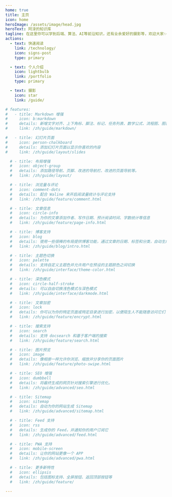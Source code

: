 ```yaml
---
home: true
title: 主页
icon: home
heroImage: /assets/image/head.jpg
heroText: 阿渌的知识库
tagline: 在这里你可以学到后端、算法、AI等前沿知识，还有业余爱好的摄影等，欢迎大家✨
actions:
  - text: 快速阅读
    link: /technology/
    icon: signs-post
    type: primary

  - text: 个人介绍
    icon: lightbulb
    link: /portfolio
    type: primary

  - text: 摄影
    icon: star
    link: /guide/

# features:
#   - title: Markdown 增强
#     icon: b:markdown
#     details: 新增文字对齐、上下角标、脚注、标记、任务列表、数学公式、流程图、图表与幻灯片支持
#     link: /zh/guide/markdown/

#   - title: 幻灯片页面
#     icon: person-chalkboard
#     details: 添加幻灯片页面以显示你喜欢的内容
#     link: /zh/guide/layout/slides

  # - title: 布局增强
  #   icon: object-group
  #   details: 添加路径导航、页脚、改进的导航栏、改进的页面导航等。
  #   link: /zh/guide/layout/

  # - title: 浏览量与评论
  #   icon: comment-dots
  #   details: 配合 Waline 来开启阅读量统计与评论支持
  #   link: /zh/guide/feature/comment.html

  # - title: 文章信息
  #   icon: circle-info
  #   details: 为你的文章添加作者、写作日期、预计阅读时间、字数统计等信息
  #   link: /zh/guide/feature/page-info.html

  # - title: 博客支持
  #   icon: blog
  #   details: 使用一些很棒的布局提供博客功能，通过文章的日期、标签和分类，自动生成文章、分类、标签与时间轴列表
  #   link: /zh/guide/blog/intro.html

  # - title: 主题色切换
  #   icon: palette
  #   details: 支持自定义主题色并允许用户在预设的主题颜色之间切换
  #   link: /zh/guide/interface/theme-color.html

  # - title: 深色模式
  #   icon: circle-half-stroke
  #   details: 可以自由切换浅色模式与深色模式
  #   link: /zh/guide/interface/darkmode.html

  # - title: 文章加密
  #   icon: lock
  #   details: 你可以为你的特定页面或特定目录进行加密，以便陌生人不能随意访问它们
  #   link: /zh/guide/feature/encrypt.html

  # - title: 搜索支持
  #   icon: search
  #   details: 支持 docsearch 和基于客户端的搜索
  #   link: /zh/guide/feature/search.html

  # - title: 图片预览
  #   icon: image
  #   details: 像相册一样允许你浏览、缩放并分享你的页面图片
  #   link: /zh/guide/feature/photo-swipe.html

  # - title: SEO 增强
  #   icon: dumbbell
  #   details: 将最终生成的网页针对搜索引擎进行优化。
  #   link: /zh/guide/advanced/seo.html

  # - title: Sitemap
  #   icon: sitemap
  #   details: 自动为你的网站生成 Sitemap
  #   link: /zh/guide/advanced/sitemap.html

  # - title: Feed 支持
  #   icon: rss
  #   details: 生成你的 Feed，并通知你的用户订阅它
  #   link: /zh/guide/advanced/feed.html

  # - title: PWA 支持
  #   icon: mobile-screen
  #   details: 让你的网站更像一个 APP
  #   link: /zh/guide/advanced/pwa.html

  # - title: 更多新特性
  #   icon: ellipsis
  #   details: 包括图标支持、全屏按钮、返回顶部按钮等
  #   link: /zh/guide/feature/

---
```


<!-- ## 🛠 安装

在当前目录下的 `<dir>` 文件夹内创建 vuepress-theme-hope 项目:

::: code-tabs#shell

@tab pnpm

```bash
pnpm create vuepress-theme-hope <dir>
```

@tab npm

```bash
npm init vuepress-theme-hope@latest <dir>
```

:::

要将 vuepress-theme-hope 作为文档构建器添加到现有项目中，请在项目根目录中运行以下命令:

::: code-tabs#shell

@tab pnpm

```bash
pnpm create vuepress-theme-hope add <dir>
```

@tab npm

```bash
npm init vuepress-theme-hope@latest add <dir>
```

:::

## 🚀 使用

```ts twoslash title=".vuepress/config.ts"
import { hopeTheme } from "vuepress-theme-hope";

export default {
  // 站点选项
  // ...

  theme: hopeTheme({
    // 主题选项
    // ...
  }),
};
```

## 官方 QQ 群

- [点击加入](https://jq.qq.com/?_wv=1027&k=rATJyxGK) (群号: 1003437555) -->

<!-- markdownlint-disable -->